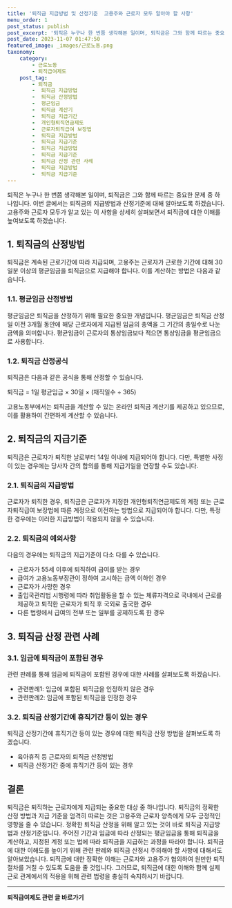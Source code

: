 ```yaml
---
title: '퇴직금 지급방법 및 산정기준  고용주와 근로자 모두 알아야 할 사항'
menu_order: 1
post_status: publish
post_excerpt: '퇴직은 누구나 한 번쯤 생각해본 일이며, 퇴직금은 그와 함께 따르는 중요한 문제 중 하나입니다. 이번 글에서는 퇴직금의 지급방법과 산정기준에 대해 알아보도록 하겠습니다. 고용주와 근로자 모두가 알고 있는 이 사항을 상세히 살펴보면서 퇴직금에 대한 이해를 높여보도록 하겠습니다.'
post_date: 2023-11-07 01:47:50
featured_image: _images/근로노동.png
taxonomy:
    category:
        - 근로노동
        - 퇴직급여제도
    post_tag:
        - 퇴직금
        -  퇴직금 지급방법
        -  퇴직금 산정방법
        -  평균임금
        -  퇴직금 계산기
        -  퇴직금 지급기간
        -  개인형퇴직연금제도
        -  근로자퇴직급여 보장법
        -  퇴직금 지급방법
        -  퇴직금 지급기준
        -  퇴직금 지급방법
        -  퇴직금 지급기준
        -  퇴직금 산정 관련 사례
        -  퇴직금 지급방법
        -  퇴직금 지급기준
---
```




퇴직은 누구나 한 번쯤 생각해본 일이며, 퇴직금은 그와 함께 따르는 중요한 문제 중 하나입니다. 이번 글에서는 퇴직금의 지급방법과 산정기준에 대해 알아보도록 하겠습니다. 고용주와 근로자 모두가 알고 있는 이 사항을 상세히 살펴보면서 퇴직금에 대한 이해를 높여보도록 하겠습니다.

## 1. 퇴직금의 산정방법

퇴직금은 계속된 근로기간에 따라 지급되며, 고용주는 근로자가 근로한 기간에 대해 30일분 이상의 평균임금을 퇴직금으로 지급해야 합니다. 이를 계산하는 방법은 다음과 같습니다.

### 1.1. 평균임금 산정방법

평균임금은 퇴직금을 산정하기 위해 필요한 중요한 개념입니다. 평균임금은 퇴직금 산정일 이전 3개월 동안에 해당 근로자에게 지급된 임금의 총액을 그 기간의 총일수로 나눈 금액을 의미합니다. 평균임금이 근로자의 통상임금보다 적으면 통상임금을 평균임금으로 사용합니다.

### 1.2. 퇴직금 산정공식

퇴직금은 다음과 같은 공식을 통해 산정할 수 있습니다.

퇴직금 = 1일 평균임금 × 30일 × (재직일수 ÷ 365)

고용노동부에서는 퇴직금을 계산할 수 있는 온라인 퇴직금 계산기를 제공하고 있으므로, 이를 활용하여 간편하게 계산할 수 있습니다.

## 2. 퇴직금의 지급기준

퇴직금은 근로자가 퇴직한 날로부터 14일 이내에 지급되어야 합니다. 다만, 특별한 사정이 있는 경우에는 당사자 간의 합의를 통해 지급기일을 연장할 수도 있습니다.

### 2.1. 퇴직금의 지급방법

근로자가 퇴직한 경우, 퇴직금은 근로자가 지정한 개인형퇴직연금제도의 계정 또는 근로자퇴직급여 보장법에 따른 계정으로 이전하는 방법으로 지급되어야 합니다. 다만, 특정한 경우에는 이러한 지급방법이 적용되지 않을 수 있습니다.

### 2.2. 퇴직금의 예외사항

다음의 경우에는 퇴직금의 지급기준이 다소 다를 수 있습니다.

- 근로자가 55세 이후에 퇴직하여 급여를 받는 경우
- 급여가 고용노동부장관이 정하여 고시하는 금액 이하인 경우
- 근로자가 사망한 경우
- 출입국관리법 시행령에 따라 취업활동을 할 수 있는 체류자격으로 국내에서 근로를 제공하고 퇴직한 근로자가 퇴직 후 국외로 출국한 경우
- 다른 법령에서 급여의 전부 또는 일부를 공제하도록 한 경우

## 3. 퇴직금 산정 관련 사례

### 3.1. 임금에 퇴직금이 포함된 경우

관련 판례를 통해 임금에 퇴직금이 포함된 경우에 대한 사례를 살펴보도록 하겠습니다.

- 관련판례1: 임금에 포함된 퇴직금을 인정하지 않은 경우
- 관련판례2: 임금에 포함된 퇴직금을 인정한 경우

### 3.2. 퇴직금 산정기간에 휴직기간 등이 있는 경우

퇴직금 산정기간에 휴직기간 등이 있는 경우에 대한 퇴직금 산정 방법을 살펴보도록 하겠습니다.

- 육아휴직 등 근로자의 퇴직금 산정방법
- 퇴직금 산정기간 중에 휴직기간 등이 있는 경우

## 결론

퇴직금은 퇴직하는 근로자에게 지급되는 중요한 대상 중 하나입니다. 퇴직금의 정확한 산정 방법과 지급 기준을 엄격히 따르는 것은 고용주와 근로자 양측에게 모두 긍정적인 영향을 줄 수 있습니다. 정확한 퇴직금 산정을 위해 알고 있는 것이 바로 퇴직금 지급방법과 산정기준입니다. 주어진 기간과 임금에 따라 산정되는 평균임금을 통해 퇴직금을 계산하고, 지정된 계정 또는 법에 따라 퇴직금을 지급하는 과정을 따라야 합니다. 퇴직금에 대한 이해도를 높이기 위해 관련 판례와 퇴직금 산정시 주의해야 할 사항에 대해서도 알아보았습니다. 퇴직금에 대한 정확한 이해는 근로자와 고용주가 협의하여 원만한 퇴직 절차를 거칠 수 있도록 도움을 줄 것입니다. 그러므로, 퇴직금에 대한 이해와 함께 실제 근로 관계에서의 적용을 위해 관련 법령을 충실히 숙지하시기 바랍니다.
<!-- wp:separator -->
<hr class="wp-block-separator has-alpha-channel-opacity"/>
<!-- /wp:separator -->

<!-- wp:group {"backgroundColor":"base","layout":{"type":"constrained"}} -->
<div class="wp-block-group has-base-background-color has-background"><!-- wp:paragraph {"align":"center","fontSize":"medium"} -->
<p class="has-text-align-center has-large-font-size"><strong>퇴직급여제도 관련 글 바로가기</strong></p>
<!-- /wp:paragraph -->


<!-- wp:latest-posts
{"categories":[{"id":12695,"count":19,"description":"","link":"https://uknowlaw.com/category/%ed%87%b4%ec%a7%81%ea%b8%89%ec%97%ac%ec%a0%9c%eb%8f%84/","name":"퇴직급여제도","slug":"퇴직급여제도","taxonomy":"category","parent":0,"meta":[],"_links":{"self":[{"href":"https://uknowlaw.com/wp-json/wp/v2/categories/12695"}],"collection":[{"href":"https://uknowlaw.com/wp-json/wp/v2/categories"}],"about":[{"href":"https://uknowlaw.com/wp-json/wp/v2/taxonomies/category"}],"wp:post_type":[{"href":"https://uknowlaw.com/wp-json/wp/v2/posts?categories=12695"}],"curies":[{"name":"wp","href":"https://api.w.org/{rel}","templated":true}]}}],"postsToShow":100,"excerptLength":28,"postLayout":"grid","columns":2,"featuredImageAlign":"left","featuredImageSizeSlug":"large","fontSize":"small"} /--></div>
<!-- /wp:group -->